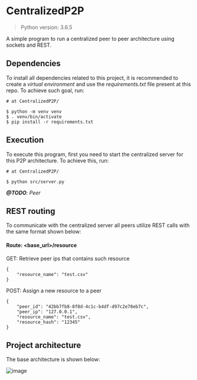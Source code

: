 # CentralizedP2P
> Python version: 3.6.5

A simple program to run a centralized peer to peer architecture using 
sockets and REST.

## Dependencies
To install all dependencies related to this project, it is recommended 
to create a _virtual environment_ and use the _requirements.txt_ file
present at this repo. To achieve such goal, run:

```
# at CentralizedP2P/

$ python -m venv venv
$ . venv/bin/activate
$ pip install -r requirements.txt
```

## Execution
To execute this program, first you need to start the centralized server
for this P2P architecture. To achieve this, run:

```
# at CentralizedP2P/

$ python src/server.py
```

_**@TODO**: Peer_

## REST routing

To communicate with the centralized server all peers utilize REST calls 
with the same format shown below: 

#### Route: <base_url>/resource
GET: Retrieve peer ips that contains such resource
```
{
    "resource_name": "test.csv"
}
```

POST: Assign a new resource to a peer
```
{
	"peer_id": "42bb7fb8-8f8d-4c1c-b4df-d97c2e78eb7c",
	"peer_ip": "127.0.0.1",
	"resource_name": "test.csv",
	"resource_hash": "12345"
}
```

## Project architecture
The base architecture is shown below:

![image](https://drive.google.com/uc?export=view&id=16Ao56woCVmcw2jlRzOQEhn3UDGAapZXD)